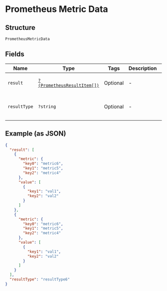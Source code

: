 
# Prometheus Metric Data

## Structure

`PrometheusMetricData`

## Fields

| Name | Type | Tags | Description | Getter | Setter |
|  --- | --- | --- | --- | --- | --- |
| `result` | [`?(PrometheusResultItem[])`](../../doc/models/prometheus-result-item.md) | Optional | - | getResult(): ?array | setResult(?array result): void |
| `resultType` | `?string` | Optional | - | getResultType(): ?string | setResultType(?string resultType): void |

## Example (as JSON)

```json
{
  "result": [
    {
      "metric": {
        "key0": "metric6",
        "key1": "metric5",
        "key2": "metric4"
      },
      "value": [
        {
          "key1": "val1",
          "key2": "val2"
        }
      ]
    },
    {
      "metric": {
        "key0": "metric6",
        "key1": "metric5",
        "key2": "metric4"
      },
      "value": [
        {
          "key1": "val1",
          "key2": "val2"
        }
      ]
    }
  ],
  "resultType": "resultType6"
}
```

